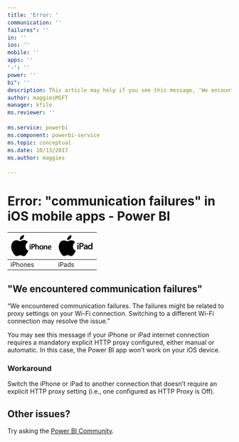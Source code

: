 ```yaml
---
title: 'Error: '
communication: ''
failures": ''
in: ''
ios: ''
mobile: ''
apps: ''
'-': ''
power: ''
bi": ''
description: This article may help if you see this message, 'We encountered communication failures. The failures might be related to proxy settings on your Wi-Fi connection.'
author: maggiesMSFT
manager: kfile
ms.reviewer: ''

ms.service: powerbi
ms.component: powerbi-service
ms.topic: conceptual
ms.date: 10/13/2017
ms.author: maggies

---
```

# Error: "communication failures" in iOS mobile apps - Power BI
| ![iPhone](media/mobile-known-issues-with-the-iphone-app/iphone-logo-50-px.png) | ![iPad](media/mobile-known-issues-with-the-iphone-app/ipad-logo-50-px.png) |
|:--- |:--- |
| iPhones |iPads |

## "We encountered communication failures"
“We encountered communication failures. The failures might be related to proxy settings on your Wi-Fi connection. Switching to a  different Wi-Fi connection may resolve the issue.”

You may see this message if your iPhone or iPad internet connection requires a mandatory explicit HTTP proxy configured, either manual or automatic. In this case, the Power BI app won’t work on your iOS device.

### Workaround
Switch the iPhone or iPad to another connection that doesn’t require an explicit HTTP proxy setting (i.e., one configured as HTTP Proxy is Off).

## Other issues?
Try asking the [Power BI Community](http://community.powerbi.com/).


